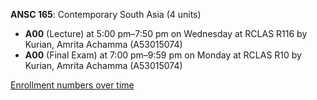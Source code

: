 **ANSC 165**: Contemporary South Asia (4 units)

- **A00** (Lecture) at 5:00 pm–7:50 pm on Wednesday at RCLAS R116 by Kurian, Amrita Achamma (A53015074)
- **A00** (Final Exam) at 7:00 pm–9:59 pm on Monday at RCLAS R10 by Kurian, Amrita Achamma (A53015074)

[Enrollment numbers over time](./ANSC165.tsv)
